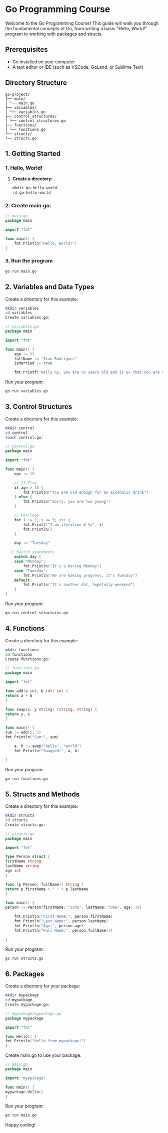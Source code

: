 # Go Programming Course

Welcome to the Go Programming Course! This guide will walk you through the fundamental concepts of Go, from writing a basic "Hello, World!" program to working with packages and structs.

## Prerequisites

- Go installed on your computer
- A text editor or IDE (such as VSCode, GoLand, or Sublime Text)

## Directory Structure

```
go-project/
├── main/
│ └── main.go
├── variables/
│ └── variables.go
├── control_structures/
│ └── control_structures.go
├── functions/
│ └── functions.go
└── structs/
└── structs.go
```

## 1. Getting Started

### 1. Hello, World!

1. **Create a directory:**
   ```sh
   mkdir go-hello-world
   cd go-hello-world
   ```

### 2. Create main.go:

```go
// main.go
package main

import "fmt"

func main() {
    fmt.Println("Hello, World!")
}
```

### 3. Run the program

```sh
go run main.go

```

## 2. Variables and Data Types

Create a directory for this example:

```sh
mkdir variables
cd variables
Create variables.go:
```

```go
// variables.go
package main

import "fmt"

func main() {
	age := 33
	fullName := "Ivan Rodriguez"
	isMarried := true

	fmt.Printf("Hello %s, you are %v years old and is %v that you are married", fullName, age, isMarried)

```

Run your program:

```sh
go run variables.go
```

## 3. Control Structures

Create a directory for this example:

```sh
mkdir control
cd control
touch control.go:
```

```go
// control.go
package main

import "fmt"

func main() {
	age := 19

	// If-Else
	if age > 18 {
		fmt.Println("You are old enough for an alcoholic drink")
	} else {
		fmt.Println("Sorry, you are too young")
	}

	// For-loop
	for i := 1; i <= 5; i++ {
		fmt.Printf("I am iteration # %v", i)
		fmt.Println()
	}

	day := "Tuesday"

  // Switch statements
	switch day {
	case "Monday":
		fmt.Println("It's a boring Monday")
	case "Tuesday":
		fmt.Println("We are making progress, it's Tuesday")
	default:
		fmt.Println("It's another dat, hopefully weekend")
	}
}
```

Run your program:

```sh
go run control_structures.go
```

## 4. Functions

Create a directory for this example:

```sh
mkdir functions
cd functions
Create functions.go:
```

```go
// functions.go
package main

import "fmt"

func add(a int, b int) int {
return a + b
}

func swap(x, y string) (string, string) {
return y, x
}

func main() {
sum := add(5, 3)
fmt.Println("Sum:", sum)

    a, b := swap("hello", "world")
    fmt.Println("Swapped:", a, b)

}
```

Run your program:

```sh
go run functions.go
```

## 5. Structs and Methods

Create a directory for this example:

```sh
mkdir structs
cd structs
Create structs.go:
```

```go
// structs.go
package main

import "fmt"

type Person struct {
firstName string
lastName string
age int
}

func (p Person) fullName() string {
return p.firstName + " " + p.lastName
}

func main() {
person := Person{firstName: "John", lastName: "Doe", age: 30}

    fmt.Println("First Name:", person.firstName)
    fmt.Println("Last Name:", person.lastName)
    fmt.Println("Age:", person.age)
    fmt.Println("Full Name:", person.fullName())

}
```

Run your program:

```sh
go run structs.go
```

## 6. Packages

Create a directory for your package:

```sh
mkdir mypackage
cd mypackage
Create mypackage.go:
```

```go
// mypackage/mypackage.go
package mypackage

import "fmt"

func Hello() {
fmt.Println("Hello from mypackage!")
}
```

Create main.go to use your package:

```go
// main.go
package main

import "mypackage"

func main() {
mypackage.Hello()
}
```

Run your program:

```sh
go run main.go
```

Happy coding!
